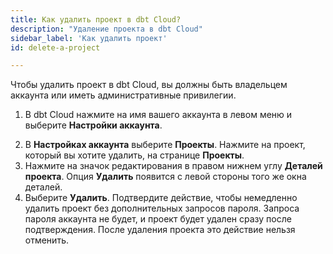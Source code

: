 ```yaml
---
title: Как удалить проект в dbt Cloud?
description: "Удаление проекта в dbt Cloud"
sidebar_label: 'Как удалить проект'
id: delete-a-project

---
```

Чтобы удалить проект в dbt Cloud, вы должны быть владельцем аккаунта или иметь административные привилегии.

1. В dbt Cloud нажмите на имя вашего аккаунта в левом меню и выберите **Настройки аккаунта**.

<Lightbox src="/img/docs/dbt-cloud/Navigate-to-account-settings.png" title="Перейти к настройкам аккаунта" />

2. В **Настройках аккаунта** выберите **Проекты**. Нажмите на проект, который вы хотите удалить, на странице **Проекты**.
3. Нажмите на значок редактирования в правом нижнем углу **Деталей проекта**. Опция **Удалить** появится с левой стороны того же окна деталей.
4. Выберите **Удалить**. Подтвердите действие, чтобы немедленно удалить проект без дополнительных запросов пароля. Запроса пароля аккаунта не будет, и проект будет удален сразу после подтверждения. После удаления проекта это действие нельзя отменить.

<Lightbox src="/img/docs/dbt-cloud/delete_projects_from_dbt_cloud.png" title="Удалить проекты" />